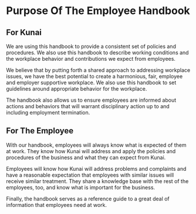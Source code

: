 # Purpose Of The Employee Handbook

## For Kunai
We are using this handbook to provide a consistent set of policies and procedures. We also use this handbook to describe working conditions and the workplace behavior and contributions we expect from employees.

We believe that by putting forth a shared approach to addressing workplace issues, we have the best potential to create a  harmonious, fair, employee and employer supportive workplace. We also use this handbook to set guidelines around appropriate behavior for the workplace.

The handbook also allows us to ensure employees are informed about actions and behaviors that will warrant disciplinary action up to and including employment termination.

## For The Employee
With our handbook, employees will always know what is expected of them at work. They know how Kunai will address and apply the policies and procedures of the business and what they can expect from Kunai.

Employees will know how Kunai will address problems and complaints and have a reasonable expectation that employees with similar issues will receive similar treatment. They share a knowledge base with the rest of the employees, too, and know what is important for the business.

Finally, the handbook serves as a reference guide to a great deal of information that employees need at work.
